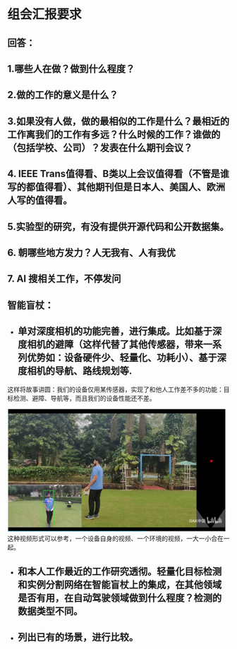 # 组会汇报要求

## 回答：

## 1.哪些人在做？做到什么程度？

## 2.做的工作的意义是什么？

## 3.如果没有人做，做的最相似的工作是什么？最相近的工作离我们的工作有多远？什么时候的工作？谁做的（包括学校、公司）？发表在什么期刊会议？

## 4. IEEE Trans值得看、B类以上会议值得看（不管是谁写的都值得看）、其他期刊但是日本人、美国人、欧洲人写的值得看。

## 5.实验型的研究，有没有提供开源代码和公开数据集。

## 6. 朝哪些地方发力？人无我有、人有我优

## 7. AI 搜相关工作，不停发问



## 智能盲杖：

- ## 单对深度相机的功能完善，进行集成。比如基于深度相机的避障（这样代替了其他传感器，带来一系列优势如：设备硬件少、轻量化、功耗小）、基于深度相机的导航、路线规划等.  

​       这样将故事讲圆：我们的设备仅用某传感器，实现了和他人工作差不多的功能：目标检测、避障、导航等，而且我们的设备性能还不差。

![image-20241129104804520](https://raw.githubusercontent.com/Wendy-Wu/imagebed/main/img/image-20241129104804520.png)  这种视频形式可以参考，一个设备自身的视频、一个环境的视频，一大一小合在一起。

##   

- ## 和本人工作最近的工作研究透彻。轻量化目标检测和实例分割网络在智能盲杖上的集成，在其他领域是否有用，在自动驾驶领域做到什么程度？检测的数据类型不同。

- ## 列出已有的场景，进行比较。